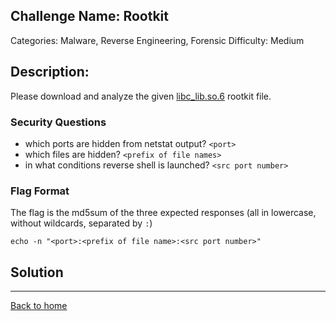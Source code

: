 ## Challenge Name: Rootkit
Categories: Malware, Reverse Engineering, Forensic
Difficulty: Medium

## Description: 

Please download and analyze the given [libc_lib.so.6](libc_lib.so.6) rootkit file.

### Security Questions

- which ports are hidden from netstat output? `<port>`
- which files are hidden? `<prefix of file names>`
- in what conditions reverse shell is launched? `<src port number>`

### Flag Format

The flag is the md5sum of the three expected responses (all in lowercase, without wildcards, separated by `:`)

`echo -n "<port>:<prefix of file name>:<src port number>"`


## Solution


---
[Back to home](../README.md)
